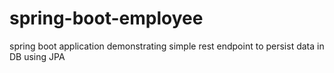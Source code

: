 # spring-boot-employee
spring boot application demonstrating simple rest endpoint to persist data in DB using JPA
